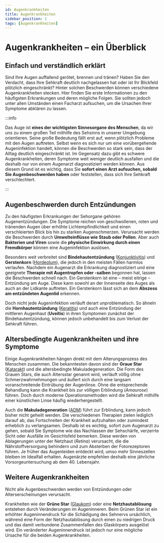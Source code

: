 ```yaml
---
id: Augenkrankheiten 
title: Augenkrankheiten
sidebar_position: 1
tags: [Augenkrankheiten]
---
```


# Augenkrankheiten – ein Überblick

## Einfach und verständlich erklärt

Sind Ihre Augen auffallend gerötet, brennen und tränen? Haben Sie den Verdacht, dass Ihre Sehkraft deutlich nachgelassen hat oder ist Ihr Blickfeld plötzlich eingeschränkt? Hinter solchen Beschwerden können verschiedene Augenkrankheiten stecken. Hier finden Sie erste  Informationen zu den häufigsten Erkrankungen und deren mögliche Folgen. Sie sollten jedoch unter allen Umständen einen Facharzt aufsuchen, um die Ursachen Ihrer Symptome abklären zu lassen.

:::info

Das Auge ist **eines der wichtigsten Sinnesorgane des Menschen**, da wir uns zu einem großen Teil mithilfe des Sehsinns in unserer Umgebung orientieren. Seine große Bedeutung fällt erst auf, wenn plötzlich Probleme mit den Augen auftreten. Selbst wenn es sich nur um  eine vorübergehende Augeninfektion handelt, können die Beschwerden so  stark sein, dass der Alltag deutlich eingeschränkt ist. Im Gegensatz dazu gibt es schwere Augenkrankheiten, deren Symptome weit weniger deutlich ausfallen und die deshalb nur von einem Augenarzt diagnostiziert werden können. Aus diesem Grund ist es wichtig, dass Sie **sofort einen Arzt aufsuchen, sobald Sie Augenbeschwerden haben** oder feststellen, dass sich Ihre Sehkraft verschlechtert.

:::

## Augenbeschwerden durch Entzündungen

Zu den häufigsten Erkrankungen der Sehorgane gehören Augenentzündungen. Die Symptome reichen von geschwollenen, roten und tränenden Augen über erhöhte Lichtempfindlichkeit und einen verschleierten Blick bis hin zu starken Augenschmerzen. Verursacht werden die Beschwerden durch **Umwelteinflüsse wie Staub oder Pollen**. Aber auch **Bakterien und Viren** sowie die **physische Einwirkung durch einen Fremdkörper** können eine Augeninfektion auslösen.

Besonders weit verbreitet sind **Bindehautentzündung** ([Konjunktivitis](/docs/Unser-Auge/Augenkrankheiten/Konjunktivitis)) und **Gerstenkorn** ([Hordeolum](/docs/Unser-Auge/Augenkrankheiten/Hordeolum)), die jedoch in den meisten Fällen harmlos verlaufen. Nachdem ein Augenarzt die Erkrankung diagnostiziert und eine geeignete **Therapie mit Augentropfen oder -salben** begonnen hat, lassen die Beschwerden schnell nach.  Ein Gerstenkorn ist eine – meist eitrige – Entzündung am Auge. Diese  kann sowohl an der Innenseite des Auges als auch an der Lidkante  auftreten. Ein Gerstenkorn lässt sich an dem **Abszess am entzündeten Augenlid** erkennen. 

Doch nicht jede Augeninfektion verläuft derart unproblematisch. So ähneln die **Hornhautentzündung** ([Keratitis](/docs/Unser-Auge/Augenkrankheiten/Keratitis)) und auch eine Entzündung der mittleren Augenhaut (**Uveitis**) in ihren  Symptomen zunächst der Bindehautentzündung, können jedoch unbehandelt  bis zum Verlust der Sehkraft führen.



## Altersbedingte Augenkrankheiten und ihre Symptome

Einige Augenkrankheiten hängen direkt mit dem Alterungsprozess des Menschen zusammen. Die bekanntesten davon sind der **Graue Star** ([Katarakt](/docs/Unser-Auge/Augenkrankheiten/Katarakt)) und die altersbedingte Makuladegeneration. Die Form des Grauen Stars, die auch Altersstar genannt wird, verläuft völlig ohne Schmerzwahrnehmungen und äußert sich durch eine langsam voranschreitende Eintrübung der Augenlinse. Ohne die entsprechende Behandlung kann die Krankheit bis zur völligen Erblindung (*Amaurose*) führen. Doch durch moderne Operationsmethoden wird die Sehkraft mithilfe einer künstlichen Linse häufig wiederhergestellt.

Auch die **Makuladegeneration** ([ADM](/docs/Unser-Auge/Augenkrankheiten/Makuladegeneration)) führt zur Erblindung, kann jedoch bisher nicht geheilt werden. Die verschiedenen Therapien zielen lediglich darauf ab, das Fortschreiten der Krankheit aufzuhalten oder zumindest erheblich zu verlangsamen. Deshalb ist es wichtig, sofort zum Augenarzt zu gehen, sobald Sie Symptome wie das Nachlassen der Sehschärfe, verzerrte Sicht oder Ausfälle im Gesichtsfeld bemerken. Diese werden von Ablagerungen unter der Netzhaut (*Retina*) verursacht, die die Nährstoffversorgung behindern und zum Absterben der Fotorezeptoren führen. Je früher das Augenleiden entdeckt wird, umso mehr Sinneszellen bleiben im Idealfall erhalten. Augenärzte empfehlen deshalb eine jährliche Vorsorgeuntersuchung ab dem 40. Lebensjahr.



## Weitere Augenkrankheiten

Nicht alle Augenbeschwerden werden von Entzündungen oder Alterserscheinungen verursacht. 

Krankheiten wie der **Grüne Star** ([Glaukom](/docs/Unser-Auge/Augenkrankheiten/Glaukom)) oder eine **Netzhautablösung** entstehen durch Veränderungen im Augeninneren. Beim Grünen Star ist ein erhöhter Augeninnendruck für die Schädigung des Sehnervs ursächlich, während eine Form der Netzhautablösung durch einen zu niedrigen Druck und das damit verbundene Zusammenfallen des Glaskörpers ausgelöst wird. Ein veränderter Augeninnendruck ist jedoch nur eine mögliche Ursache für die beiden Augenkrankheiten.
